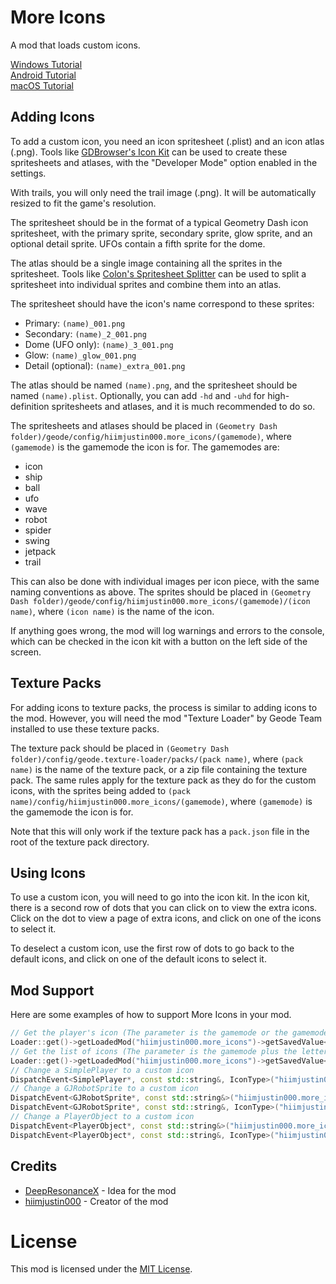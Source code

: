 # More Icons
A mod that loads custom icons.

[Windows Tutorial](https://youtu.be/Dn0S3DPuq08)\
[Android Tutorial](https://youtu.be/GJKoLUnkyBk)\
[macOS Tutorial](https://youtu.be/1sI4WJE0yqE)

## Adding Icons
To add a custom icon, you need an icon spritesheet (.plist) and an icon atlas (.png). Tools like [GDBrowser's Icon Kit](https://gdbrowser.com/iconkit) can be used to create these spritesheets and atlases, with the "Developer Mode" option enabled in the settings.

With trails, you will only need the trail image (.png). It will be automatically resized to fit the game's resolution.

The spritesheet should be in the format of a typical Geometry Dash icon spritesheet, with the primary sprite, secondary sprite, glow sprite, and an optional detail sprite. UFOs contain a fifth sprite for the dome.

The atlas should be a single image containing all the sprites in the spritesheet. Tools like [Colon's Spritesheet Splitter](https://gdcolon.com/gdsplitter) can be used to split a spritesheet into individual sprites and combine them into an atlas.

The spritesheet should have the icon's name correspond to these sprites:
- Primary: `(name)_001.png`
- Secondary: `(name)_2_001.png`
- Dome (UFO only): `(name)_3_001.png`
- Glow: `(name)_glow_001.png`
- Detail (optional): `(name)_extra_001.png`

The atlas should be named `(name).png`, and the spritesheet should be named `(name).plist`. Optionally, you can add `-hd` and `-uhd` for high-definition spritesheets and atlases, and it is much recommended to do so.

The spritesheets and atlases should be placed in `(Geometry Dash folder)/geode/config/hiimjustin000.more_icons/(gamemode)`, where `(gamemode)` is the gamemode the icon is for. The gamemodes are:
- icon
- ship
- ball
- ufo
- wave
- robot
- spider
- swing
- jetpack
- trail

This can also be done with individual images per icon piece, with the same naming conventions as above. The sprites should be placed in `(Geometry Dash folder)/geode/config/hiimjustin000.more_icons/(gamemode)/(icon name)`, where `(icon name)` is the name of the icon.

If anything goes wrong, the mod will log warnings and errors to the console, which can be checked in the icon kit with a button on the left side of the screen.

## Texture Packs
For adding icons to texture packs, the process is similar to adding icons to the mod. However, you will need the mod "Texture Loader" by Geode Team installed to use these texture packs.

The texture pack should be placed in `(Geometry Dash folder)/config/geode.texture-loader/packs/(pack name)`, where `(pack name)` is the name of the texture pack, or a zip file containing the texture pack. The same rules apply for the texture pack as they do for the custom icons, with the sprites being added to `(pack name)/config/hiimjustin000.more_icons/(gamemode)`, where `(gamemode)` is the gamemode the icon is for.

Note that this will only work if the texture pack has a `pack.json` file in the root of the texture pack directory.

## Using Icons
To use a custom icon, you will need to go into the icon kit. In the icon kit, there is a second row of dots that you can click on to view the extra icons. Click on the dot to view a page of extra icons, and click on one of the icons to select it.

To deselect a custom icon, use the first row of dots to go back to the default icons, and click on one of the default icons to select it.

## Mod Support
Here are some examples of how to support More Icons in your mod.
```cpp
// Get the player's icon (The parameter is the gamemode or the gamemode plus "-dual" if Separate Dual Icons is enabled)
Loader::get()->getLoadedMod("hiimjustin000.more_icons")->getSavedValue<std::string>("icon");
// Get the list of icons (The parameter is the gamemode plus the letter "s")
Loader::get()->getLoadedMod("hiimjustin000.more_icons")->getSavedValue<std::vector<std::string>>("icons");
// Change a SimplePlayer to a custom icon
DispatchEvent<SimplePlayer*, const std::string&, IconType>("hiimjustin000.more_icons/simple-player", simplePlayer, "my-icon", IconType::Icon).post();
// Change a GJRobotSprite to a custom icon
DispatchEvent<GJRobotSprite*, const std::string&>("hiimjustin000.more_icons/robot-sprite", robotSprite, "my-icon").post(); // Determines the icon type
DispatchEvent<GJRobotSprite*, const std::string&, IconType>("hiimjustin000.more_icons/robot-sprite", robotSprite, "my-icon", IconType::Robot).post();
// Change a PlayerObject to a custom icon
DispatchEvent<PlayerObject*, const std::string&>("hiimjustin000.more_icons/player-object", playerObject, "my-icon").post(); // Determines the icon type
DispatchEvent<PlayerObject*, const std::string&, IconType>("hiimjustin000.more_icons/player-object", playerObject, "my-icon", IconType::Icon).post();
```

## Credits
- [DeepResonanceX](https://gdbrowser.com/u/5668656) - Idea for the mod
- [hiimjustin000](https://gdbrowser.com/u/7466002) - Creator of the mod

# License
This mod is licensed under the [MIT License](./LICENSE).